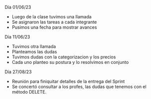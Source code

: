 Día 01/06/23
 * Luego de la clase tuvimos una llamada
 * Se asignaron las tareas a cada integrante
 * Pusimos una fecha para mostrar avances

 Día 11/06/23
 * Tuvimos otra llamada
 * Planteamos las dudas
 * Tuvimos dudas con la categorizacion y los precios
 * Cada uno planteo su postura y lo resolvimos en conjunto

 Día 27/08/23
 * Reunión para finiquitar detalles de la entrega del Sprint
 * Se concertó consultar a los profes, las dudas que tenemos con el método DELETE. 